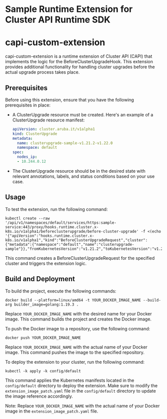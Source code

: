 # Sample Runtime Extension for Cluster API Runtime SDK

# capi-custom-extension

capi-custom-extension is a runtime extension of Cluster API (CAPI) that implements the logic for the BeforeClusterUpgradeHook. This extension provides additional functionality for handling cluster upgrades before the actual upgrade process takes place.

## Prerequisites

Before using this extension, ensure that you have the following prerequisites in place:

- A ClusterUpgrade resource must be created. Here's an example of a ClusterUpgrade resource manifest:

  ```yaml
  apiVersion: cluster.aruba.it/v1alpha1
  kind: ClusterUpgrade
  metadata:
    name: clusterupgrade-sample-v1.21.2-v1.22.0
    namespace: default
  spec:
    nodes_ip:
    - 10.244.0.12
  ```

- The ClusterUpgrade resource should be in the desired state with relevant annotations, labels, and status conditions based on your use case.

## Usage

To test the extension, run the following command:

```shell
kubectl create --raw '/api/v1/namespaces/default/services/https:sample-service:443/proxy/hooks.runtime.cluster.x-k8s.io/v1alpha1/beforeclusterupgrade/before-cluster-upgrade' -f <(echo '{"apiVersion":"hooks.runtime.cluster.x-k8s.io/v1alpha1","kind":"BeforeClusterUpgradeRequest","cluster":{"metadata":{"namespace":"default","name":"clusterupgrade-sample"}},"fromKubernetesVersion":"v1.21.2","toKubernetesVersion":"v1.22.0"}')
```

This command creates a BeforeClusterUpgradeRequest for the specified cluster and triggers the extension logic.

## Build and Deployment

To build the project, execute the following commands:

```shell
docker build --platform=linux/amd64 -t YOUR_DOCKER_IMAGE_NAME --build-arg builder_image=golang:1.19.3 .
```

Replace `YOUR_DOCKER_IMAGE_NAME` with the desired name for your Docker image. This command builds the project and creates the Docker image.

To push the Docker image to a repository, use the following command:

```shell
docker push YOUR_DOCKER_IMAGE_NAME
```

Replace `YOUR_DOCKER_IMAGE_NAME` with the actual name of your Docker image. This command pushes the image to the specified repository.

To deploy the extension to your cluster, run the following command:

```shell
kubectl -k apply -k config/default
```

This command applies the Kubernetes manifests located in the `config/default` directory to deploy the extension. Make sure to modify the `extension_image_patch.yaml` file in the `config/default` directory to update the image reference accordingly.

Note: Replace `YOUR_DOCKER_IMAGE_NAME` with the actual name of your Docker image in the `extension_image_patch.yaml` file.
